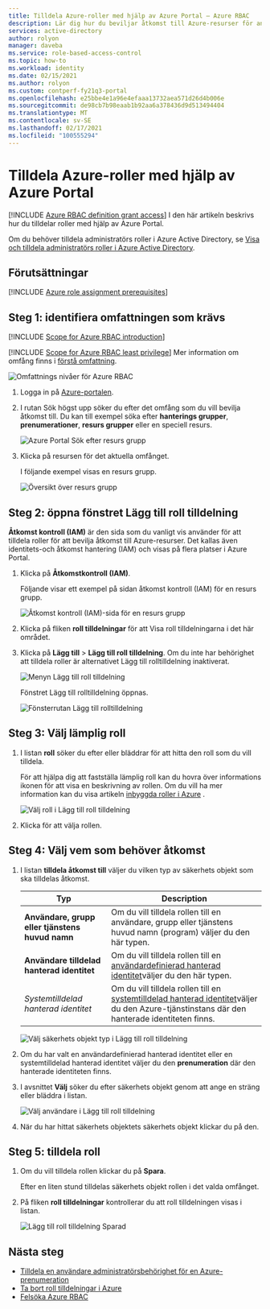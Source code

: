```yaml
---
title: Tilldela Azure-roller med hjälp av Azure Portal – Azure RBAC
description: Lär dig hur du beviljar åtkomst till Azure-resurser för användare, grupper, tjänstens huvud namn eller hanterade identiteter med hjälp av Azure Portal och rollbaserad åtkomst kontroll i Azure (Azure RBAC).
services: active-directory
author: rolyon
manager: daveba
ms.service: role-based-access-control
ms.topic: how-to
ms.workload: identity
ms.date: 02/15/2021
ms.author: rolyon
ms.custom: contperf-fy21q3-portal
ms.openlocfilehash: e25bbe4e1a96e4efaaa13732aea571d26d4b006e
ms.sourcegitcommit: de98cb7b98eaab1b92aa6a378436d9d513494404
ms.translationtype: MT
ms.contentlocale: sv-SE
ms.lasthandoff: 02/17/2021
ms.locfileid: "100555294"
---
```

# <a name="assign-azure-roles-using-the-azure-portal"></a>Tilldela Azure-roller med hjälp av Azure Portal

[!INCLUDE [Azure RBAC definition grant access](../../includes/role-based-access-control/definition-grant.md)] I den här artikeln beskrivs hur du tilldelar roller med hjälp av Azure Portal.

Om du behöver tilldela administratörs roller i Azure Active Directory, se [Visa och tilldela administratörs roller i Azure Active Directory](../active-directory/roles/manage-roles-portal.md).

## <a name="prerequisites"></a>Förutsättningar

[!INCLUDE [Azure role assignment prerequisites](../../includes/role-based-access-control/prerequisites-role-assignments.md)]

## <a name="step-1-identify-the-needed-scope"></a>Steg 1: identifiera omfattningen som krävs

[!INCLUDE [Scope for Azure RBAC introduction](../../includes/role-based-access-control/scope-intro.md)]

[!INCLUDE [Scope for Azure RBAC least privilege](../../includes/role-based-access-control/scope-least.md)] Mer information om omfång finns i [förstå omfattning](scope-overview.md).

![Omfattnings nivåer för Azure RBAC](../../includes/role-based-access-control/media/scope-levels.png)

1. Logga in på [Azure-portalen](https://portal.azure.com).

1. I rutan Sök högst upp söker du efter det omfång som du vill bevilja åtkomst till. Du kan till exempel söka efter **hanterings grupper**, **prenumerationer**, **resurs grupper** eller en speciell resurs.

    ![Azure Portal Sök efter resurs grupp](./media/shared/rg-portal-search.png)

1. Klicka på resursen för det aktuella omfånget.

    I följande exempel visas en resurs grupp.

    ![Översikt över resurs grupp](./media/shared/rg-overview.png)

## <a name="step-2-open-the-add-role-assignment-pane"></a>Steg 2: öppna fönstret Lägg till roll tilldelning

**Åtkomst kontroll (IAM)** är den sida som du vanligt vis använder för att tilldela roller för att bevilja åtkomst till Azure-resurser. Det kallas även identitets-och åtkomst hantering (IAM) och visas på flera platser i Azure Portal.

1. Klicka på **Åtkomstkontroll (IAM)**.

    Följande visar ett exempel på sidan åtkomst kontroll (IAM) för en resurs grupp.

    ![Åtkomst kontroll (IAM)-sida för en resurs grupp](./media/shared/rg-access-control.png)

1. Klicka på fliken **roll tilldelningar** för att Visa roll tilldelningarna i det här området.

1. Klicka på **Lägg till**  >  **Lägg till roll tilldelning**.
   Om du inte har behörighet att tilldela roller är alternativet Lägg till rolltilldelning inaktiverat.

   ![Menyn Lägg till roll tilldelning](./media/shared/add-role-assignment-menu.png)

    Fönstret Lägg till rolltilldelning öppnas.

   ![Fönsterrutan Lägg till rolltilldelning](./media/shared/add-role-assignment.png)

## <a name="step-3-select-the-appropriate-role"></a>Steg 3: Välj lämplig roll

1. I listan **roll** söker du efter eller bläddrar för att hitta den roll som du vill tilldela.

    För att hjälpa dig att fastställa lämplig roll kan du hovra över informations ikonen för att visa en beskrivning av rollen. Om du vill ha mer information kan du visa artikeln [inbyggda roller i Azure](built-in-roles.md) .

   ![Välj roll i Lägg till roll tilldelning](./media/role-assignments-portal/add-role-assignment-role.png)

1. Klicka för att välja rollen.

## <a name="step-4-select-who-needs-access"></a>Steg 4: Välj vem som behöver åtkomst

1. I listan **tilldela åtkomst till** väljer du vilken typ av säkerhets objekt som ska tilldelas åtkomst.

    | Typ | Description |
    | --- | --- |
    | **Användare, grupp eller tjänstens huvud namn** | Om du vill tilldela rollen till en användare, grupp eller tjänstens huvud namn (program) väljer du den här typen. |
    | **Användare tilldelad hanterad identitet** | Om du vill tilldela rollen till en [användardefinierad hanterad identitet](../active-directory/managed-identities-azure-resources/overview.md)väljer du den här typen. |
    | *Systemtilldelad hanterad identitet* | Om du vill tilldela rollen till en [systemtilldelad hanterad identitet](../active-directory/managed-identities-azure-resources/overview.md)väljer du den Azure-tjänstinstans där den hanterade identiteten finns. |

   ![Välj säkerhets objekt typ i Lägg till roll tilldelning](./media/role-assignments-portal/add-role-assignment-type.png)

1. Om du har valt en användardefinierad hanterad identitet eller en systemtilldelad hanterad identitet väljer du den **prenumeration** där den hanterade identiteten finns.

1. I avsnittet **Välj** söker du efter säkerhets objekt genom att ange en sträng eller bläddra i listan.

   ![Välj användare i Lägg till roll tilldelning](./media/role-assignments-portal/add-role-assignment-user.png)

1. När du har hittat säkerhets objektets säkerhets objekt klickar du på den.

## <a name="step-5-assign-role"></a>Steg 5: tilldela roll

1. Om du vill tilldela rollen klickar du på **Spara**.

   Efter en liten stund tilldelas säkerhets objekt rollen i det valda omfånget.

1. På fliken **roll tilldelningar** kontrollerar du att roll tilldelningen visas i listan.

    ![Lägg till roll tilldelning Sparad](./media/role-assignments-portal/rg-role-assignments.png)

## <a name="next-steps"></a>Nästa steg

- [Tilldela en användare administratörsbehörighet för en Azure-prenumeration](role-assignments-portal-subscription-admin.md)
- [Ta bort roll tilldelningar i Azure](role-assignments-remove.md)
- [Felsöka Azure RBAC](troubleshooting.md)
